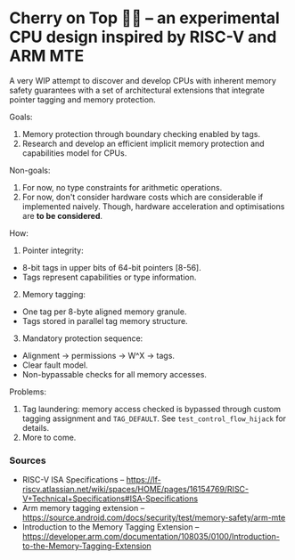 # Cherry on Top 🍒🔝 – an experimental CPU design inspired by RISC-V and ARM MTE

A very WIP attempt to discover and develop CPUs with inherent memory safety guarantees with a set of architectural extensions that integrate pointer tagging and memory protection.

Goals:
1. Memory protection through boundary checking enabled by tags.
2. Research and develop an efficient implicit memory protection and capabilities model for CPUs.

Non-goals:
1. For now, no type constraints for arithmetic operations.
2. For now, don't consider hardware costs which are considerable
   if implemented naively.  Though, hardware acceleration and
   optimisations are **to be considered**.

How:
1. Pointer integrity:
  * 8-bit tags in upper bits of 64-bit pointers \[8-56].
  * Tags represent capabilities or type information.
2. Memory tagging:
  * One tag per 8-byte aligned memory granule.
  * Tags stored in parallel tag memory structure.
3. Mandatory protection sequence:
  * Alignment → permissions → W^X → tags.
  * Clear fault model.
  * Non-bypassable checks for all memory accesses.

Problems:
1. Tag laundering: memory access checked is bypassed through custom tagging assignment and `TAG_DEFAULT`.  See `test_control_flow_hijack` for details.
2. More to come.

### Sources
* RISC-V ISA Specifications – https://lf-riscv.atlassian.net/wiki/spaces/HOME/pages/16154769/RISC-V+Technical+Specifications#ISA-Specifications
* Arm memory tagging extension – https://source.android.com/docs/security/test/memory-safety/arm-mte
* Introduction to the Memory Tagging Extension – https://developer.arm.com/documentation/108035/0100/Introduction-to-the-Memory-Tagging-Extension
